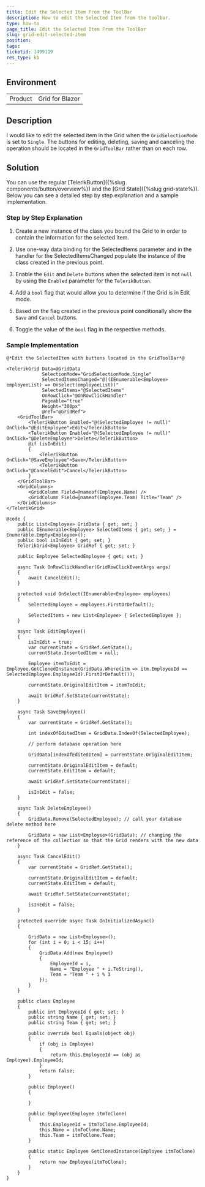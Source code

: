 ```yaml
---
title: Edit the Selected Item From the ToolBar
description: How to edit the Selected Item from the toolbar.
type: how-to
page_title: Edit the Selected Item From the ToolBar
slug: grid-edit-selected-item
position: 
tags: 
ticketid: 1499119
res_type: kb
---
```


## Environment
<table>
	<tbody>
		<tr>
			<td>Product</td>
			<td>Grid for Blazor</td>
		</tr>
	</tbody>
</table>


## Description

I would like to edit the selected item in the Grid when the `GridSelectionMode` is set to `Single`. The buttons for editing, deleting, saving and canceling the operation should be located in the `GridToolBar` rather than on each row.

## Solution

You can use the regular [TelerikButton]({%slug components/button/overview%}) and the [Grid State]({%slug grid-state%}). Below you can see a detailed step by step explanation and a sample implementation.

### Step by Step Explanation

1. Create a new instance of the class you bound the Grid to in order to contain the information for the selected item.

1. Use one-way data binding for the SelectedItems parameter and in the handler for the SelectedItemsChanged populate the instance of the class created in the previous point.

1. Enable the `Edit` and `Delete` buttons when the selected item is not `null` by using the `Enabled` parameter for the `TelerikButton`.

1. Add a `bool` flag that would allow you to determine if the Grid is in Edit mode.

1. Based on the flag created in the previous point conditionally show the `Save` and `Cancel` buttons.

1. Toggle the value of the `bool` flag in the respective methods.


### Sample Implementation

````CSHTML
@*Edit the SelectedItem with buttons located in the GridToolBar*@

<TelerikGrid Data=@GridData
             SelectionMode="GridSelectionMode.Single"
             SelectedItemsChanged="@((IEnumerable<Employee> employeeList) => OnSelect(employeeList))"
             SelectedItems="@SelectedItems"
             OnRowClick="@OnRowClickHandler"
             Pageable="true"
             Height="300px"
             @ref="@GridRef">
    <GridToolBar>
        <TelerikButton Enabled="@(SelectedEmployee != null)" OnClick="@EditEmployee">Edit</TelerikButton>
        <TelerikButton Enabled="@(SelectedEmployee != null)" OnClick="@DeleteEmployee">Delete</TelerikButton>
        @if (isInEdit)
        {
            <TelerikButton OnClick="@SaveEmployee">Save</TelerikButton>
            <TelerikButton OnClick="@CancelEdit">Cancel</TelerikButton>
        }
    </GridToolBar>
    <GridColumns>
        <GridColumn Field=@nameof(Employee.Name) />
        <GridColumn Field=@nameof(Employee.Team) Title="Team" />
    </GridColumns>
</TelerikGrid>

@code {
    public List<Employee> GridData { get; set; }
    public IEnumerable<Employee> SelectedItems { get; set; } = Enumerable.Empty<Employee>();
    public bool isInEdit { get; set; }
    TelerikGrid<Employee> GridRef { get; set; }

    public Employee SelectedEmployee { get; set; }

    async Task OnRowClickHandler(GridRowClickEventArgs args)
    {
        await CancelEdit();
    }

    protected void OnSelect(IEnumerable<Employee> employees)
    {
        SelectedEmployee = employees.FirstOrDefault();

        SelectedItems = new List<Employee> { SelectedEmployee };
    }

    async Task EditEmployee()
    {
        isInEdit = true;
        var currentState = GridRef.GetState();
        currentState.InsertedItem = null;

        Employee itemToEdit = Employee.GetClonedInstance(GridData.Where(itm => itm.EmployeeId == SelectedEmployee.EmployeeId).FirstOrDefault());

        currentState.OriginalEditItem = itemToEdit;

        await GridRef.SetState(currentState);
    }

    async Task SaveEmployee()
    {
        var currentState = GridRef.GetState();

        int indexOfEditedItem = GridData.IndexOf(SelectedEmployee);

        // perform database operation here

        GridData[indexOfEditedItem] = currentState.OriginalEditItem;

        currentState.OriginalEditItem = default;
        currentState.EditItem = default;

        await GridRef.SetState(currentState);

        isInEdit = false;
    }

    async Task DeleteEmployee()
    {
        GridData.Remove(SelectedEmployee); // call your database delete method here

        GridData = new List<Employee>(GridData); // changing the reference of the collection so that the Grid renders with the new data
    }

    async Task CancelEdit()
    {
        var currentState = GridRef.GetState();

        currentState.OriginalEditItem = default;
        currentState.EditItem = default;

        await GridRef.SetState(currentState);

        isInEdit = false;
    }

    protected override async Task OnInitializedAsync()
    {

        GridData = new List<Employee>();
        for (int i = 0; i < 15; i++)
        {
            GridData.Add(new Employee()
            {
                EmployeeId = i,
                Name = "Employee " + i.ToString(),
                Team = "Team " + i % 3
            });
        }
    }

    public class Employee
    {
        public int EmployeeId { get; set; }
        public string Name { get; set; }
        public string Team { get; set; }

        public override bool Equals(object obj)
        {
            if (obj is Employee)
            {
                return this.EmployeeId == (obj as Employee).EmployeeId;
            }
            return false;
        }

        public Employee()
        {

        }

        public Employee(Employee itmToClone)
        {
            this.EmployeeId = itmToClone.EmployeeId;
            this.Name = itmToClone.Name;
            this.Team = itmToClone.Team;
        }

        public static Employee GetClonedInstance(Employee itmToClone)
        {
            return new Employee(itmToClone);
        }
    }
}
````
